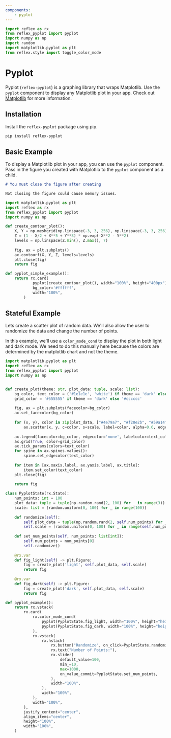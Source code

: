 ```yaml
---
components:
    - pyplot
---
```


```python exec
import reflex as rx
from reflex_pyplot import pyplot
import numpy as np
import random
import matplotlib.pyplot as plt
from reflex.style import toggle_color_mode
```

# Pyplot

Pyplot (`reflex-pyplot`) is a graphing library that wraps Matplotlib. Use the `pyplot` component to display any Matplotlib plot in your app. Check out [Matplotlib](https://matplotlib.org/) for more information.

## Installation

Install the `reflex-pyplot` package using pip.

```bash
pip install reflex-pyplot
```

## Basic Example

To display a Matplotlib plot in your app, you can use the `pyplot` component. Pass in the figure you created with Matplotlib to the `pyplot` component as a child.

```md alert info
# You must close the figure after creating 

Not closing the figure could cause memory issues.
```

```python demo exec
import matplotlib.pyplot as plt
import reflex as rx
from reflex_pyplot import pyplot
import numpy as np

def create_contour_plot():
    X, Y = np.meshgrid(np.linspace(-3, 3, 256), np.linspace(-3, 3, 256))
    Z = (1 - X/2 + X**5 + Y**3) * np.exp(-X**2 - Y**2)
    levels = np.linspace(Z.min(), Z.max(), 7)
    
    fig, ax = plt.subplots()
    ax.contourf(X, Y, Z, levels=levels)
    plt.close(fig)
    return fig

def pyplot_simple_example():
    return rx.card(
            pyplot(create_contour_plot(), width="100%", height="400px"),
            bg_color='#ffffff',
            width="100%",
        )
```

## Stateful Example

Lets create a scatter plot of random data. We'll also allow the user to randomize the data and change the number of points. 

In this example, we'll use a `color_mode_cond` to display the plot in both light and dark mode. We need to do this manually here because the colors are determined by the matplotlib chart and not the theme.

```python demo exec
import matplotlib.pyplot as plt
import reflex as rx
from reflex_pyplot import pyplot
import numpy as np


def create_plot(theme: str, plot_data: tuple, scale: list):
    bg_color, text_color = ('#1e1e1e', 'white') if theme == 'dark' else ('white', 'black')
    grid_color = '#555555' if theme == 'dark' else '#cccccc'
    
    fig, ax = plt.subplots(facecolor=bg_color)
    ax.set_facecolor(bg_color)
    
    for (x, y), color in zip(plot_data, ["#4e79a7", "#f28e2b", "#59a14f"]):
        ax.scatter(x, y, c=color, s=scale, label=color, alpha=0.6, edgecolors="none")
    
    ax.legend(facecolor=bg_color, edgecolor='none', labelcolor=text_color)
    ax.grid(True, color=grid_color)
    ax.tick_params(colors=text_color)
    for spine in ax.spines.values():
        spine.set_edgecolor(text_color)
    
    for item in [ax.xaxis.label, ax.yaxis.label, ax.title]:
        item.set_color(text_color)
    plt.close(fig)
    
    return fig

class PyplotState(rx.State):
    num_points: int = 100
    plot_data: tuple = tuple(np.random.rand(2, 100) for _ in range(3))
    scale: list = [random.uniform(0, 100) for _ in range(100)]
    
    def randomize(self):
        self.plot_data = tuple(np.random.rand(2, self.num_points) for _ in range(3))
        self.scale = [random.uniform(0, 100) for _ in range(self.num_points)]
    
    def set_num_points(self, num_points: list[int]):
        self.num_points = num_points[0]
        self.randomize()
    
    @rx.var
    def fig_light(self) -> plt.Figure:
        fig = create_plot('light', self.plot_data, self.scale)
        return fig
    
    @rx.var
    def fig_dark(self) -> plt.Figure:
        fig = create_plot('dark', self.plot_data, self.scale)
        return fig

def pyplot_example():
    return rx.vstack(
        rx.card(
            rx.color_mode_cond(
                pyplot(PyplotState.fig_light, width="100%", height="height"),
                pyplot(PyplotState.fig_dark, width="100%", height="height"),
            ),
            rx.vstack(
                rx.hstack(  
                    rx.button("Randomize", on_click=PyplotState.randomize),
                    rx.text("Number of Points:"),
                    rx.slider(
                        default_value=100,
                        min_=10,
                        max=1000,
                        on_value_commit=PyplotState.set_num_points,
                    ),
                    width="100%",
                ),
                width="100%",
            ),
            width="100%",
        ),
        justify_content="center",
        align_items="center",
        height="100%",
        width="100%",
    )
```